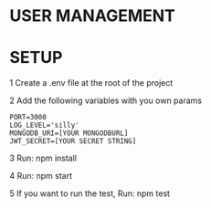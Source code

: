 # USER MANAGEMENT

# SETUP
1 Create a .env file at the root of the project

2 Add the following variables with you own params

    PORT=3000
    LOG_LEVEL='silly'
    MONGODB_URI=[YOUR MONGODBURL]
    JWT_SECRET=[YOUR SECRET STRING]

3 Run: npm install

4 Run: npm start

5 If you want to run the test, Run: npm test
